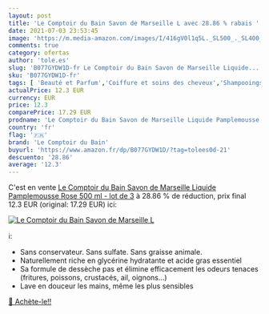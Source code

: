 ```yaml
---
layout: post
title: 'Le Comptoir du Bain Savon de Marseille L avec 28.86 % rabais '
date: 2021-07-03 23:53:45
image: 'https://m.media-amazon.com/images/I/416gV0l1q5L._SL500_._SL400_.jpg'
comments: true
category: ofertas
author: 'tole.es'
slug: 'B077GYDW1D-fr Le Comptoir du Bain Savon de Marseille Liquide...'
sku: 'B077GYDW1D-fr'
tags: [ 'Beauté et Parfum','Coiffure et soins des cheveux','Shampooings','Soins des cheveux','le comptoir du bain', ]
actualPrice: 12.3 EUR
currency: EUR
price: 12.3
comparePrice: 17.29 EUR
prodname: 'Le Comptoir du Bain Savon de Marseille Liquide Pamplemousse Rose 500 ml - lot de 3'
country: 'fr'
flag: '🇫🇷'
brand: 'Le Comptoir du Bain'
buyurl: 'https://www.amazon.fr/dp/B077GYDW1D/?tag=tolees0d-21'
descuento: '28.86'
average: '12.3'
---
```


C'est en vente [Le Comptoir du Bain Savon de Marseille Liquide Pamplemousse Rose 500 ml - lot de 3](https://www.amazon.fr/dp/B077GYDW1D/?tag=tolees0d-21)  à  28.86 % de réduction, prix final  12.3 EUR (original: 17.29 EUR) ici:

[![Le Comptoir du Bain Savon de Marseille L](https://m.media-amazon.com/images/I/416gV0l1q5L._SL500_._SL400_.jpg)](https://www.amazon.fr/dp/B077GYDW1D/?tag=tolees0d-21)

ℹ️:

- Sans conservateur. Sans sulfate. Sans graisse animale.
- Naturellement riche en glycérine hydratante et acide gras essentiel
- Sa formule de dessèche pas et élimine efficacement les odeurs tenaces (fritures, poissons, crustacés, ail, oignons…)
- Lave en douceur les mains, même les plus sensibles

[🛒 Achète-le!!](https://www.amazon.fr/dp/B077GYDW1D/?tag=tolees0d-21)
